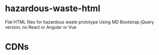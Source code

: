 # hazardous-waste-html
Flat HTML files for hazardous waste prototype
Using MD Bootstrap jQuery version, no React or Angular or Vue

# CDNs

<!-- Font Awesome -->
<link rel="stylesheet" href="https://maxcdn.bootstrapcdn.com/font-awesome/4.7.0/css/font-awesome.min.css">

<!-- Bootstrap core CSS -->
<link href="https://cdnjs.cloudflare.com/ajax/libs/twitter-bootstrap/4.1.3/css/bootstrap.min.css" rel="stylesheet">

<!-- Material Design Bootstrap -->
<link href="https://cdnjs.cloudflare.com/ajax/libs/mdbootstrap/4.5.14/css/mdb.min.css" rel="stylesheet">

<!-- JQuery -->
<script type="text/javascript" src="https://cdnjs.cloudflare.com/ajax/libs/jquery/3.3.1/jquery.min.js"></script>

<!-- Bootstrap tooltips -->
<script type="text/javascript" src="https://cdnjs.cloudflare.com/ajax/libs/popper.js/1.14.4/umd/popper.min.js"></script>

<!-- Bootstrap core JavaScript -->
<script type="text/javascript" src="https://cdnjs.cloudflare.com/ajax/libs/twitter-bootstrap/4.1.3/js/bootstrap.min.js"></script>

<!-- MDB core JavaScript -->
<script type="text/javascript" src="https://cdnjs.cloudflare.com/ajax/libs/mdbootstrap/4.5.14/js/mdb.min.js"></script>
